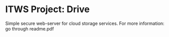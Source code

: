 # ITWS Project: Drive

Simple secure web-server for cloud storage services.
For more information: go through readme.pdf
